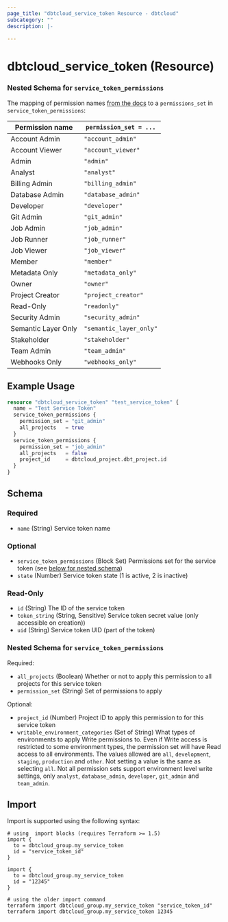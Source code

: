 ```yaml
---
page_title: "dbtcloud_service_token Resource - dbtcloud"
subcategory: ""
description: |-
  
---
```


# dbtcloud_service_token (Resource)

### Nested Schema for `service_token_permissions`
The mapping of permission names [from the docs](https://docs.getdbt.com/docs/cloud/manage-access/enterprise-permissions) to a `permissions_set` in `service_token_permissions`:

| Permission name | `permission_set = ...` |
| --- | --- |
| Account Admin | `"account_admin"` |
| Account Viewer | `"account_viewer"` |
| Admin | `"admin"` |
| Analyst | `"analyst"` |
| Billing Admin | `"billing_admin"` |
| Database Admin | `"database_admin"` |
| Developer | `"developer"` |
| Git Admin | `"git_admin"` |
| Job Admin | `"job_admin"` |
| Job Runner | `"job_runner"` |
| Job Viewer | `"job_viewer"` |
| Member | `"member"` |
| Metadata Only | `"metadata_only"` |
| Owner | `"owner"` |
| Project Creator | `"project_creator"` |
| Read-Only | `"readonly"` |
| Security Admin | `"security_admin"` |
| Semantic Layer Only | `"semantic_layer_only"` |
| Stakeholder | `"stakeholder"` |
| Team Admin | `"team_admin"` |
| Webhooks Only | `"webhooks_only"` |




## Example Usage

```terraform
resource "dbtcloud_service_token" "test_service_token" {
  name = "Test Service Token"
  service_token_permissions {
    permission_set = "git_admin"
    all_projects   = true
  }
  service_token_permissions {
    permission_set = "job_admin"
    all_projects   = false
    project_id     = dbtcloud_project.dbt_project.id
  }
}
```

<!-- schema generated by tfplugindocs -->
## Schema

### Required

- `name` (String) Service token name

### Optional

- `service_token_permissions` (Block Set) Permissions set for the service token (see [below for nested schema](#nestedblock--service_token_permissions))
- `state` (Number) Service token state (1 is active, 2 is inactive)

### Read-Only

- `id` (String) The ID of the service token
- `token_string` (String, Sensitive) Service token secret value (only accessible on creation))
- `uid` (String) Service token UID (part of the token)

<a id="nestedblock--service_token_permissions"></a>
### Nested Schema for `service_token_permissions`

Required:

- `all_projects` (Boolean) Whether or not to apply this permission to all projects for this service token
- `permission_set` (String) Set of permissions to apply

Optional:

- `project_id` (Number) Project ID to apply this permission to for this service token
- `writable_environment_categories` (Set of String) What types of environments to apply Write permissions to.
Even if Write access is restricted to some environment types, the permission set will have Read access to all environments.
The values allowed are `all`, `development`, `staging`, `production` and `other`.
Not setting a value is the same as selecting `all`.
Not all permission sets support environment level write settings, only `analyst`, `database_admin`, `developer`, `git_admin` and `team_admin`.

## Import

Import is supported using the following syntax:

```shell
# using  import blocks (requires Terraform >= 1.5)
import {
  to = dbtcloud_group.my_service_token
  id = "service_token_id"
}

import {
  to = dbtcloud_group.my_service_token
  id = "12345"
}

# using the older import command
terraform import dbtcloud_group.my_service_token "service_token_id"
terraform import dbtcloud_group.my_service_token 12345
```
